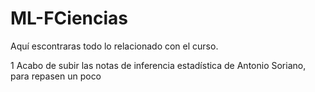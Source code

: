 # ML-FCiencias
Aquí escontraras todo lo relacionado con el curso.

1 Acabo de subir las notas de inferencia estadística de Antonio Soriano, para repasen un poco
